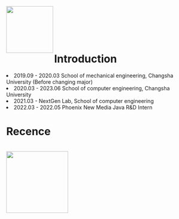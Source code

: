 <img align="left" height='125px' src="https://s2.loli.net/2021/12/08/915O6BF3eAyHdom.png">
<br/>
<br/>
<br/>
<br/>
<br/>

# Introduction

<li>2019.09 - 2020.03 School of mechanical engineering, Changsha University (Before changing major)
    
<li>2020.03 - 2023.06 School of computer engineering, Changsha University

<li>2021.03 - NextGen Lab, School of computer engineering
    
<li>2022.03 - 2022.05 Phoenix New Media Java R&D Intern
    

# Recence    

    
<br/> 

<img align="left" height='165px' src="https://github-readme-stats.vercel.app/api?username=RovingSea&bg_color=30,B72731,324a88&title_color=fff&text_color=fff">
    



